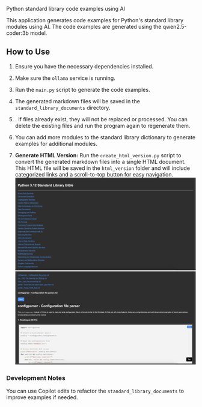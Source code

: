 Python standard library code examples using AI

This application generates code examples for Python's standard library modules using AI. The code examples are generated using the qwen2.5-coder:3b model.

## How to Use

1. Ensure you have the necessary dependencies installed.
2. Make sure the `ollama` service is running.
3. Run the `main.py` script to generate the code examples.

4. The generated markdown files will be saved in the `standard_library_documents` directory.
5. . If files already exist, they will not be replaced or processed. You can delete the existing files and run the program again to regenerate them.
6. You can add more modules to the standard library dictionary to generate examples for additional modules.
7. **Generate HTML Version:** Run the `create_html_version.py` script to convert the generated markdown files into a single HTML document. This HTML file will be saved in the `html_version` folder and will include categorized links and a scroll-to-top button for easy navigation.
   ![Screenshot categories](screenshots/screenshot1.png)
   ![Screenshot modules](screenshots/screenshot2.png)

### Development Notes

You can use Copilot edits to refactor the `standard_library_documents` to improve examples if needed.
